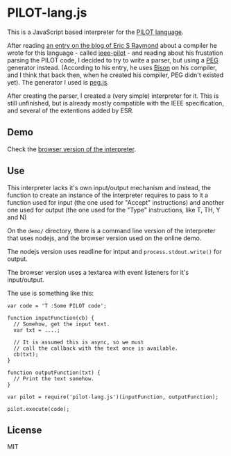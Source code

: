 PILOT-lang.js
=============

This is a JavaScript based interpreter for the [PILOT language](https://en.wikipedia.org/wiki/PILOT).

After reading [an entry on the blog of Eric S Raymond](http://esr.ibiblio.org/?p=7244)
about a compiler he wrote for this language - called [ieee-pilot](https://gitlab.com/esr/ieee-pilot) -
and reading about his frustation parsing the PILOT code, I decided to try to write a parser, but
using a [PEG](https://en.wikipedia.org/wiki/Parsing_expression_grammar) generator instead.
(According to his entry, he uses [Bison](https://en.wikipedia.org/wiki/GNU_bison) on his compiler,
and I think that back then, when he created his compiler, PEG didn't existed yet).
The generator I used is [peg.js](https://pegjs.org).

After creating the parser, I created a (very simple) interpreter for it. This is still unfinished,
but is already mostly compatible with the IEEE specification, and several of the extentions added by ESR.

## Demo

Check the [browser version of the interpreter](https://chris-l.github.io/pilot-lang.js/).

## Use

This interpreter lacks it's own input/output mechanism and instead, the function to create an instance
of the interpreter requires to pass to it a function used for input (the one used for "Accept" instructions)
and another one used for output (the one used for the "Type" instructions, like T, TH, Y and N)

On the `demo/` directory, there is a command line version of the interpreter that uses nodejs,
and the browser version used on the online demo.

The nodejs version uses readline for intput and `process.stdout.write()` for output.

The browser version uses a textarea with event listeners for it's input/output.

The use is something like this:

```
var code = 'T :Some PILOT code';

function inputFunction(cb) {
  // Somehow, get the input text.
  var txt = ....;

  // It is assumed this is async, so we must
  // call the callback with the text once is available.
  cb(txt);
}

function outputFunction(txt) {
  // Print the text somehow.
}

var pilot = require('pilot-lang.js')(inputFunction, outputFunction);

pilot.execute(code);
```

## License

MIT
